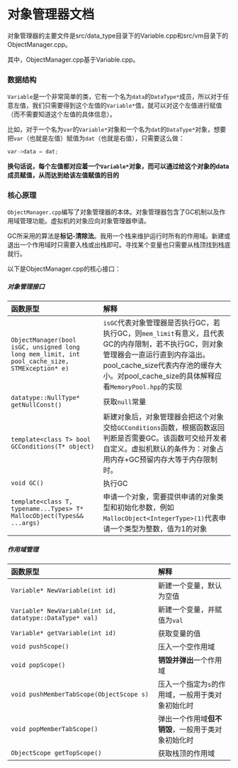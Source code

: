 # 对象管理器文档

对象管理器的主要文件是src/data_type目录下的Variable.cpp和src/vm目录下的ObjectManager.cpp。

其中，ObjectManager.cpp基于Variable.cpp。

### 数据结构

``Variable``是一个非常简单的类，它有一个名为```data```的```DataType*```成员，所以对于任意左值，我们只需要得到这个左值的```Variable*```值，就可以对这个左值进行赋值（而不需要知道这个左值的具体信息）。

比如，对于一个名为```var```的```Variable*```对象和一个名为```dat```的```DataType*```对象，想要把```var```（也就是左值）赋值为```dat```（也就是右值），只需要这么做：

```C++
var->data = dat;
```

**换句话说，每个左值都对应着一个```Variable*```对象，而可以通过给这个对象的data成员赋值，从而达到给该左值赋值的目的**

### 核心原理

``ObjectManager.cpp``编写了对象管理器的本体。对象管理器包含了GC机制以及作用域管理功能。虚拟机的对象应向对象管理器申请。

GC所采用的算法是**标记-清除法**。我用一个栈来维护运行时所有的作用域。新建或退出一个作用域时只需要入栈或出栈即可。寻找某个变量也只需要从栈顶找到栈底就行。

以下是ObjectManager.cpp的核心接口：

##### 对象管理接口

|函数原型|解释|
|:-|:-|
|``ObjectManager(bool isGC, unsigned long long mem_limit, int pool_cache_size, STMException* e)``|``isGC``代表对象管理器是否执行GC，若执行GC，则``mem_limit``有意义，且代表GC的内存限制，若不执行GC，则对象管理器会一直运行直到内存溢出。pool_cache_size代表内存池的缓存大小。对pool_cache_size的具体解释应看``MemoryPool.hpp``的实现|
|``datatype::NullType* getNullConst()``|获取``null``常量|
|``template<class T> bool GCConditions(T* object)``|新建对象后，对象管理器会把这个对象交给``GCConditions``函数，根据函数返回判断是否需要GC。该函数可交给开发者自定义。虚拟机默认的条件为：对象占用内存+GC预留内存大等于内存限制时。|
|``void GC()``|执行GC|
|``template<class T, typename...Types> T* MallocObject(Types&& ...args)``|申请一个对象，需要提供申请的对象类型和初始化参数，例如``MallocObject<IntegerType>(1)``代表申请一个类型为整数，值为1的对象|

##### 作用域管理

|函数原型|解释|
|:-|:-|
|``Variable* NewVariable(int id)``|新建一个变量，默认为空值|
|``Variable* NewVariable(int id, datatype::DataType* val)``|新建一个变量，并赋值为``val``|
|``Variable* getVariable(int id)``|获取变量的值|
|``void pushScope()``|压入一个空作用域|
|``void popScope()``|**销毁并弹出**一个作用域|
|``void pushMemberTabScope(ObjectScope s)``|压入一个指定为``s``的作用域，一般用于类对象初始化时|
|``void popMemberTabScope()``|弹出一个作用域**但不销毁**，一般用于类对象初始化时|
|``ObjectScope getTopScope()``|获取栈顶的作用域|